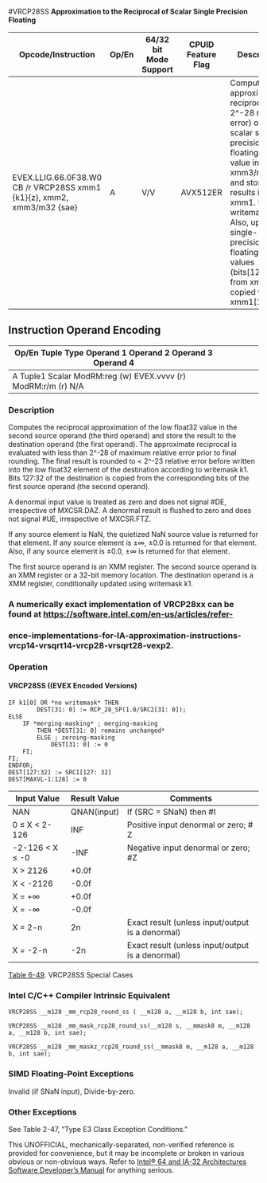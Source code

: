 #VRCP28SS
**Approximation to the Reciprocal of Scalar Single Precision Floating**

| Opcode/Instruction                                                     | Op/En | 64/32 bit Mode Support | CPUID Feature Flag | Description                                                                                                                                                                                                                                                                             |
| ---------------------------------------------------------------------- | ----- | ---------------------- | ------------------ | --------------------------------------------------------------------------------------------------------------------------------------------------------------------------------------------------------------------------------------------------------------------------------------- |
| EVEX.LLIG.66.0F38.W0 CB /r VRCP28SS xmm1 {k1}{z}, xmm2, xmm3/m32 {sae} | A     | V/V                    | AVX512ER           | Computes the approximate reciprocal ( < 2^-28 relative error) of the scalar single-precision floating-point value in xmm3/m32 and stores the results in xmm1. Under writemask. Also, upper 3 single-precision floating-point values (bits[127:32]) from xmm2 is copied to xmm1[127:32]. |

## Instruction Operand Encoding

| Op/En Tuple Type Operand 1 Operand 2 Operand 3 Operand 4      |     |     |     |     |     |
| ------------------------------------------------------------- | --- | --- | --- | --- | --- |
| A Tuple1 Scalar ModRM:reg (w) EVEX.vvvv (r) ModRM:r/m (r) N/A |     |     |     |     |     |

### Description

Computes the reciprocal approximation of the low float32 value in the second source operand (the third operand) and store the result to the destination operand (the first operand). The approximate reciprocal is evaluated with less than 2^-28 of maximum relative error prior to final rounding. The final result is rounded to < 2^-23 relative error before written into the low float32 element of the destination according to writemask k1. Bits 127:32 of the destination is copied from the corresponding bits of the first source operand (the second operand).

A denormal input value is treated as zero and does not signal #​​​DE, irrespective of MXCSR.DAZ. A denormal result is flushed to zero and does not signal #​​UE, irrespective of MXCSR.FTZ.

If any source element is NaN, the quietized NaN source value is returned for that element. If any source element is ±∞, ±0.0 is returned for that element. Also, if any source element is ±0.0, ±∞ is returned for that element.

The first source operand is an XMM register. The second source operand is an XMM register or a 32-bit memory location. The destination operand is a XMM register, conditionally updated using writemask k1.

### A numerically exact implementation of VRCP28xx can be found at https://software.intel.com/en-us/articles/refer-

### ence-implementations-for-IA-approximation-instructions-vrcp14-vrsqrt14-vrcp28-vrsqrt28-vexp2.

### Operation

#### VRCP28SS ((EVEX Encoded Versions)

```
IF k1[0] OR *no writemask* THEN
        DEST[31: 0] := RCP_28_SP(1.0/SRC2[31: 0]);
ELSE
    IF *merging-masking* ; merging-masking
        THEN *DEST[31: 0] remains unchanged*
        ELSE ; zeroing-masking
            DEST[31: 0] := 0
    FI;
FI;
ENDFOR;
DEST[127:32] := SRC1[127: 32]
DEST[MAXVL-1:128] := 0

```

| Input Value     | Result Value | Comments                                         |
| --------------- | ------------ | ------------------------------------------------ |
| NAN             | QNAN(input)  | If (SRC = SNaN) then #​I                         |
| 0 ≤ X < 2-126   | INF          | Positive input denormal or zero; #​Z             |
| -2-126 < X ≤ -0 | -INF         | Negative input denormal or zero; #​Z             |
| X > 2126        | +0.0f        |                                                  |
| X < -2126       | -0.0f        |                                                  |
| X = +∞          | +0.0f        |                                                  |
| X = -∞          | -0.0f        |                                                  |
| X = 2-n         | 2n           | Exact result (unless input/output is a denormal) |
| X = -2-n        | -2n          | Exact result (unless input/output is a denormal) |

[Table 6-49](/x86/vrcp28ss#tbl-6-49). VRCP28SS Special Cases

### Intel C/C++ Compiler Intrinsic Equivalent

```
VRCP28SS __m128 _mm_rcp28_round_ss ( __m128 a, __m128 b, int sae);

```

```
VRCP28SS __m128 _mm_mask_rcp28_round_ss(__m128 s, __mmask8 m, __m128 a, __m128 b, int sae);

```

```
VRCP28SS __m128 _mm_maskz_rcp28_round_ss(__mmask8 m, __m128 a, __m128 b, int sae);

```

### SIMD Floating-Point Exceptions

Invalid (if SNaN input), Divide-by-zero.

### Other Exceptions

See Table 2-47, “Type E3 Class Exception Conditions.”

This UNOFFICIAL, mechanically-separated, non-verified reference is provided for convenience, but it may be
incomplete or broken in various obvious or non-obvious
ways. Refer to [Intel® 64 and IA-32 Architectures Software Developer’s Manual](https://software.intel.com/en-us/download/intel-64-and-ia-32-architectures-sdm-combined-volumes-1-2a-2b-2c-2d-3a-3b-3c-3d-and-4) for anything serious.
